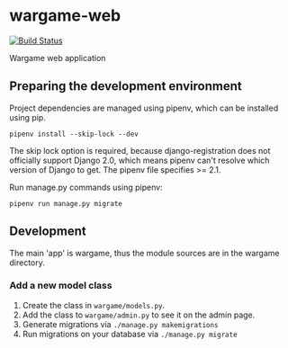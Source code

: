 # wargame-web

[![Build Status](https://travis-ci.org/kszk-securiteam/wargame-web.svg?branch=master)](https://travis-ci.org/kszk-securiteam/wargame-web)

Wargame web application

## Preparing the development environment

Project dependencies are managed using pipenv, which can be installed using pip.

```pipenv install --skip-lock --dev```

The skip lock option is required, because django-registration does not officially support Django 2.0, which means pipenv can't resolve which version of Django to get. The pipenv file specifies >= 2.1.

Run manage.py commands using pipenv:

```pipenv run manage.py migrate```

## Development
The main 'app' is wargame, thus the module sources are in the wargame directory.

### Add a new model class

1. Create the class in `wargame/models.py`.
2. Add the class to `wargame/admin.py` to see it on the admin page.
3. Generate migrations via `./manage.py makemigrations`
4. Run migrations on your database via `./manage.py migrate`
